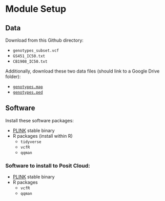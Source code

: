 # Module Setup

## Data

Download from this Github directory:

* `genotypes_subset.vcf`
* `GS451_IC50.txt`
* `CB1908_IC50.txt`

Additionally, download these two data files (should link to a Google Drive folder):

* [`genotypes.map`](https://drive.google.com/file/d/1noXV_HRdOFhOT3a5A_z6Bmv4h97rEiCc/view?usp=share_link)
* [`genotypes.ped`](https://drive.google.com/file/d/1ji6y_Z4-vEAtCV0q7JFy5oYjlZMML-u1/view?usp=share_link)

## Software

Install these software packages:

* [PLINK](https://www.cog-genomics.org/plink/) stable binary
* R packages (install within R)
	* `tidyverse`
	* `vcfR`
	* `qqman`

### Software to install to Posit Cloud:

* [PLINK](https://www.cog-genomics.org/plink/) stable binary
* R packages
	* `vcfR`
 	* `qqman`